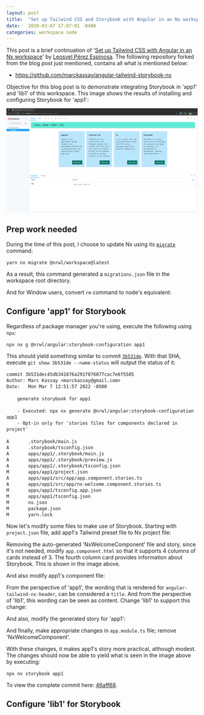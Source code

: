 ```yaml
---
layout: post
title:  "Set up Tailwind CSS and Storybook with Angular in an Nx workspace"
date:   2020-03-07 17:07:01 -0400
categories: workspace node
---
```


This post is a brief continuation of '[Set up Tailwind CSS with Angular in an Nx workspace](https://medium.com/nrwl/set-up-tailwind-css-with-angular-in-an-nx-workspace-6f039a0f4479)' by [Leosvel Pérez Espinosa](https://medium.com/@leosvel). The following repository forked from the blog post just mentioned, contains all what is mentioned below:

- https://github.com/marckassay/angular-tailwind-storybook-nx

Objective for this blog post is to demonstrate integrating Storybook in 'app1' and 'lib1' of this workspace. This image shows the results of installing and configuring Storybook for 'app1':

![updated app1 serving storybook](/assets/2022-03-07/app1.stories-storybook.png)

## Prep work needed

During the time of this post, I choose to update Nx using its [`migrate`](https://nx.dev/cli/migrate) command:

```shell
yarn nx migrate @nrwl/workspace@latest
```

As a result, this command generated a `migrations.json` file in the workspace root directory.

And for Window users, convert `rm` command to node's equivalent:

<script src="https://gist.github.com/marckassay/2fa5b3e331be92988cf6a562302e482c.js"></script>

## Configure 'app1' for Storybook

Regardless of package manager you're using, execute the following using `npx`:

```shell
npx nx g @nrwl/angular:storybook-configuration app1
```

This should yield something similar to commit [`3b531de`](https://github.com/marckassay/angular-tailwind-storybook-nx/commit/3b531dec45db341876a291f076077cac7e6f5585). With that SHA, execute `git show 3b531de --name-status` will output the status of it:

```
commit 3b531dec45db341876a291f076077cac7e6f5585
Author: Marc Kassay <marckassay@gmail.com>
Date:   Mon Mar 7 12:51:57 2022 -0500

    generate storybook for app1

    - Executed: npx nx generate @nrwl/angular:storybook-configuration app1
    - Opt-in only for 'stories files for components declared in project'

A       .storybook/main.js
A       .storybook/tsconfig.json
A       apps/app1/.storybook/main.js
A       apps/app1/.storybook/preview.js
A       apps/app1/.storybook/tsconfig.json
M       apps/app1/project.json
A       apps/app1/src/app/app.component.stories.ts
A       apps/app1/src/app/nx-welcome.component.stories.ts
M       apps/app1/tsconfig.app.json
M       apps/app1/tsconfig.json
M       nx.json
M       package.json
M       yarn.lock
```

Now let's modify some files to make use of Storybook. Starting with `project.json` file, add app1's Tailwind preset file to Nx project file:

<script src="https://gist.github.com/marckassay/b5e3233570680270a1a150eaee73f0bd.js"></script>

Removing the auto-generated 'NxWelcomeComponent' file and story, since it's not needed, modify `app.component.html` so that it supports 4 columns of cards instead of 3. The fourth column card provides information about Storybook. This is shown in the image above.

<script src="https://gist.github.com/marckassay/6be30a23bc0f0148650da5733dfc5af6.js"></script>

And also modify app1's component file:

<script src="https://gist.github.com/marckassay/57cca477d150c38331485888b594a0cf.js"></script>

From the perspective of 'app1', the wording that is rendered for `angular-tailwind-nx-header`, can be considered a `title`. And from the perspective of 'lib1', this wording can be seen as content. Change 'lib1' to support this change:

<script src="https://gist.github.com/marckassay/7b575d18f97a447413c5a56164850c5a.js"></script>

And also, modify the generated story for 'app1':

<script src="https://gist.github.com/marckassay/5f88fe28eb2251cd6a9c7b1aaf4667bd.js"></script>

And finally, make appropriate changes in `app.module.ts` file; remove 'NxWelcomeComponent'.

With these changes, it makes app1's story more practical, although modest. The changes should now be able to yield what is seen in the image above by executing:

```
npx nx storybook app1
```

To view the complete commit here: [46aff68](https://github.com/marckassay/angular-tailwind-storybook-nx/commit/46aff6889525fbd0614c89344174813e0157a76f).


## Configure 'lib1' for Storybook



